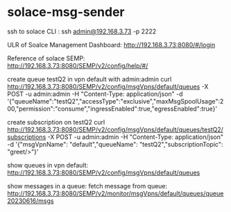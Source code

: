 # solace-msg-sender
ssh to solace CLI :
ssh admin@192.168.3.73 -p 2222

ULR of Soalce Management Dashboard:
http://192.168.3.73:8080/#/login

Reference of solace SEMP:
http://192.168.3.73:8080/SEMP/v2/config/help/#/

create queue testQ2 in vpn default with admin:admin
curl http://192.168.3.73:8080/SEMP/v2/config/msgVpns/default/queues -X POST -u admin:admin -H "Content-Type: application/json" -d '{"queueName":"testQ2","accessType":"exclusive","maxMsgSpoolUsage":200,"permission":"consume","ingressEnabled":true,"egressEnabled":true}'

create subscription on testQ2
curl http://192.168.3.73:8080/SEMP/v2/config/msgVpns/default/queues/testQ2/subscriptions -X POST -u admin:admin -H "Content-Type: application/json" -d '{"msgVpnName": "default","queueName": "testQ2","subscriptionTopic": "greet/>"}'

show queues in vpn default:
http://192.168.3.73:8080/SEMP/v2/config/msgVpns/default/queues

show messages in a queue:
fetch message from queue:
http://192.168.3.73:8080/SEMP/v2/monitor/msgVpns/default/queues/queue20230616/msgs


